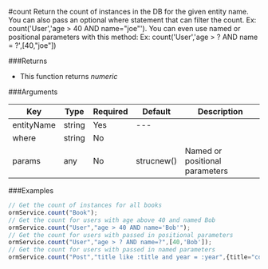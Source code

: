 #count
Return the count of instances in the DB for the given entity name. You can also pass an optional where statement that can filter the count. Ex: count('User','age > 40 AND name="joe"'). You can even use named or positional parameters with this method: Ex: count('User','age > ? AND name = ?',[40,"joe"])

###Returns

* This function returns *numeric*

###Arguments

| Key | Type | Required | Default | Description |
| --- | --- | --- | --- | --- |
| entityName | string | Yes | --- |  |
| where | string | No |  |  |
| params | any | No | strucnew() | Named or positional parameters |


###Examples

```javascript
// Get the count of instances for all books
ormService.count("Book");
// Get the count for users with age above 40 and named Bob
ormService.count("User","age > 40 AND name='Bob'");
// Get the count for users with passed in positional parameters
ormService.count("User","age > ? AND name=?",[40,'Bob']);
// Get the count for users with passed in named parameters
ormService.count("Post","title like :title and year = :year",{title="coldbox",year="2007"});
```


